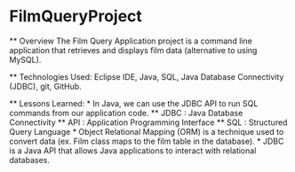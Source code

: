 # FilmQueryProject

** Overview
The Film Query Application project is a command line application that retrieves and displays film data (alternative to using MySQL). 

** Technologies Used: 
Eclipse IDE, Java, SQL, Java Database Connectivity (JDBC), git, GitHub. 

** Lessons Learned: 
	* In Java, we can use the JDBC API to run SQL commands from our application code.
		** JDBC : Java Database Connectivity 
		** API : Application Programming Interface
		** SQL : Structured Query Language
	* Object Relational Mapping (ORM) is a technique used to convert data (ex. Film class maps to the film table in the database). 
	* JDBC is a Java API that allows Java applications to interact with relational databases.
